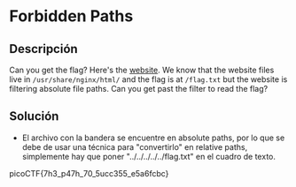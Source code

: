 # Forbidden Paths

## Descripción
Can you get the flag? Here's the [website](http://saturn.picoctf.net:55827/). We know that the website files live in `/usr/share/nginx/html/` and the flag is at `/flag.txt` but the website is filtering absolute file paths. Can you get past the filter to read the flag?

## Solución
- El archivo con la bandera se encuentre en absolute paths, por lo que se debe de usar una técnica para "convertirlo" en relative paths, simplemente hay que poner "../../../../../flag.txt" en el cuadro de texto.

picoCTF{7h3_p47h_70_5ucc355_e5a6fcbc}